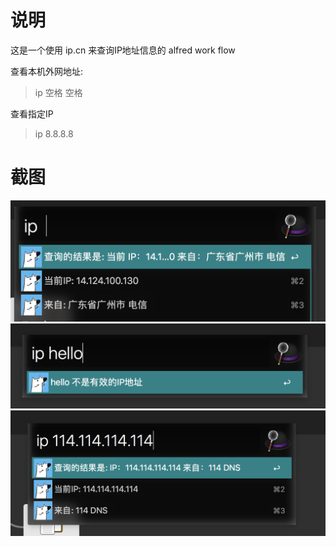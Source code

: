 # 说明

这是一个使用 ip.cn 来查询IP地址信息的 alfred work flow

查看本机外网地址:

> ip 空格 空格

查看指定IP

> ip 8.8.8.8

# 截图

![img](./p1.png)
![img](./p2.png)
![img](./p3.png)